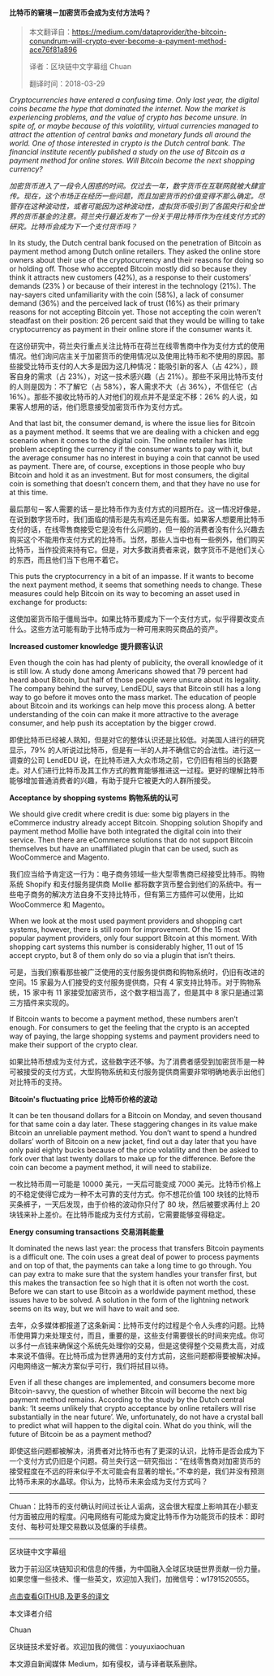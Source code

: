#### 比特币的窘境－加密货币会成为支付方法吗？

>本文翻译自：https://medium.com/dataprovider/the-bitcoin-conundrum-will-crypto-ever-become-a-payment-method-ace76f81a896
>
>译者：区块链中文字幕组 Chuan
>
>翻译时间：2018-03-29

*Cryptocurrencies have entered a confusing time. Only last year, the digital coins became the hype that dominated the internet. Now the market is experiencing problems, and the value of crypto has become unsure. In spite of, or maybe because of this volatility, virtual currencies managed to attract the attention of central banks and monetary funds all around the world. One of those interested in crypto is the Dutch central bank. The financial institute recently published a study on the use of Bitcoin as a payment method for online stores. Will Bitcoin become the next shopping currency?*

*加密货币进入了一段令人困惑的时间。仅过去一年，数字货币在互联网就被大肆宣传。现在，这个市场正在经历一些问题，而且加密货币的价值变得不那么确定。尽管存在这种波动性，或者可能因为这种波动性，虚拟货币吸引到了各国央行和全世界的货币基金的注意。荷兰央行最近发布了一份关于用比特币作为在线支付方式的研究。比特币会成为下一个支付货币吗？*

In its study, the Dutch central bank focused on the penetration of Bitcoin as payment method among Dutch online retailers. They asked the online store owners about their use of the cryptocurrency and their reasons for doing so or holding off. Those who accepted Bitcoin mostly did so because they think it attracts new customers (42%), as a response to their customers’ demands (23% ) or because of their interest in the technology (21%). The nay-sayers cited unfamiliarity with the coin (58%), a lack of consumer demand (36%) and the perceived lack of trust (16%) as their primary reasons for not accepting Bitcoin yet. Those not accepting the coin weren’t steadfast on their position: 26 percent said that they would be willing to take cryptocurrency as payment in their online store if the consumer wants it.

在这份研究中，荷兰央行重点关注比特币在荷兰在线零售商中作为支付方式的使用情况。他们询问店主关于加密货币的使用情况以及使用比特币和不使用的原因。那些接受比特币支付的人大多是因为这几种情况：能吸引新的客人（占 42%），顾客自身的需求（占 23%），对这一技术感兴趣（占 21%）。那些不采用比特币支付的人则是因为：不了解它（占 58%），客人需求不大（占 36%），不信任它（占 16%）。那些不接收比特币的人对他们的观点并不是坚定不移：26% 的人说，如果客人想用的话，他们愿意接受加密货币作为支付方式。

And that last bit, the consumer demand, is where the issue lies for Bitcoin as a payment method. It seems that we are dealing with a chicken and egg scenario when it comes to the digital coin. The online retailer has little problem accepting the currency if the consumer wants to pay with it, but the average consumer has no interest in buying a coin that cannot be used as payment. There are, of course, exceptions in those people who buy Bitcoin and hold it as an investment. But for most consumers, the digital coin is something that doesn’t concern them, and that they have no use for at this time.

最后那句－客人需要的话－是比特币作为支付方式的问题所在。这一情况好像是，在说到数字货币时，我们面临的情形是先有鸡还是先有蛋。如果客人想要用比特币支付的话，在线零售商接受它是没有什么问题的，但一般的消费者没有什么兴趣去购买这个不能用作支付方式的比特币。当然，那些人当中也有一些例外，他们购买比特币，当作投资来持有它。但是，对大多数消费者来说，数字货币不是他们关心的东西，而且他们当下也用不着它。

This puts the cryptocurrency in a bit of an impasse. If it wants to become the next payment method, it seems that something needs to change. These measures could help Bitcoin on its way to becoming an asset used in exchange for products:

这使加密货币陷于僵局当中。如果比特币要成为下一个支付方式，似乎得要改变点什么。这些方法可能有助于比特币成为一种可用来购买商品的资产。

**Increased customer knowledge**
**提升顾客认识**

Even though the coin has had plenty of publicity, the overall knowledge of it is still low. A study done among Americans showed that 79 percent had heard about Bitcoin, but half of those people were unsure about its legality. The company behind the survey, LendEDU, says that Bitcoin still has a long way to go before it moves onto the mass market. The education of people about Bitcoin and its workings can help move this process along. A better understanding of the coin can make it more attractive to the average consumer, and help push its acceptation by the bigger crowd.

即使比特币已经被人熟知，但是对它的整体认识还是比较低。对美国人进行的研究显示，79% 的人听说过比特币，但是有一半的人并不确信它的合法性。进行这一调查的公司 LendEDU 说，在比特币进入大众市场之前，它仍旧有相当的长路要走。对人们进行比特币及其工作方式的教育能够推进这一过程。更好的理解比特币能够增加普通消费者的兴趣，有助于提升它被更大的人群所接受。

**Acceptance by shopping systems**
**购物系统的认可**

We should give credit where credit is due: some big players in the eCommerce industry already accept Bitcoin. Shopping solution Shopify and payment method Mollie have both integrated the digital coin into their service. Then there are eCommerce solutions that do not support Bitcoin themselves but have an unaffiliated plugin that can be used, such as WooCommerce and Magento.

我们应当给予肯定这一行为：电子商务领域一些大型零售商已经接受比特币。购物系统 Shopify 和支付服务提供商 Mollie 都将数字货币整合到他们的系统中。有一些电子商务的解决方法自身不支持比特币，但有第三方插件可以使用，比如 WooCommerce 和 Magento。

When we look at the most used payment providers and shopping cart systems, however, there is still room for improvement. Of the 15 most popular payment providers, only four support Bitcoin at this moment. With shopping cart systems this number is considerably higher, 11 out of 15 accept crypto, but 8 of them only do so via a plugin that isn’t theirs. 

可是，当我们察看那些被广泛使用的支付服务提供商和购物系统时，仍旧有改进的空间。15 家最为人们接受的支付服务提供商，只有 4 家支持比特币。对于购物系统，15 家中有 11 家接受加密货币，这个数字相当高了，但是其中 8 家只是通过第三方插件来实现的。

If Bitcoin wants to become a payment method, these numbers aren’t enough. For consumers to get the feeling that the crypto is an accepted way of paying, the large shopping systems and payment providers need to make their support of the crypto clear.

如果比特币想成为支付方式，这些数字还不够。为了消费者感受到加密货币是一种可被接受的支付方式，大型购物系统和支付服务提供商需要非常明确地表示出他们对比特币的支持。

**Bitcoin's fluctuating price**
**比特币价格的波动**

It can be ten thousand dollars for a Bitcoin on Monday, and seven thousand for that same coin a day later. These staggering changes in its value make Bitcoin an unreliable payment method. You don’t want to spend a hundred dollars’ worth of Bitcoin on a new jacket, find out a day later that you have only paid eighty bucks because of the price volatility and then be asked to fork over that last twenty dollars to make up for the difference. Before the coin can become a payment method, it will need to stabilize.

一枚比特币周一可能是 10000 美元，一天后可能变成 7000 美元。比特币价格上的不稳定使得它成为一种不太可靠的支付方式。你不想花价值 100 块钱的比特币买条裤子，一天后发现，由于价格的波动你只付了 80 块，然后被要求再付上 20 块钱来补上差价。在比特币能成为支付方式前，它需要能够变得稳定。

**Energy consuming transactions**
**交易消耗能量**

It dominated the news last year: the process that transfers Bitcoin payments is a difficult one. The coin uses a great deal of power to process payments and on top of that, the payments can take a long time to go through. You can pay extra to make sure that the system handles your transfer first, but this makes the transaction fee so high that it is often not worth the cost. Before we can start to use Bitcoin as a worldwide payment method, these issues have to be solved. A solution in the form of the lightning network seems on its way, but we will have to wait and see.

去年，众多媒体都报道了这条新闻：比特币支付的过程是个令人头疼的问题。比特币使用算力来处理支付，而且，重要的是，这些支付需要很长的时间来完成。你可以多付一点钱来确保这个系统先处理你的交易，但是这使得整个交易费太高，对成本来说不值得。在比特币成为世界通用的支付方式前，这些问题都得要被解决掉。闪电网络这一解决方案似乎可行，我们将拭目以待。

Even if all these changes are implemented, and consumers become more Bitcoin-savvy, the question of whether Bitcoin will become the next big payment method remains. According to the study by the Dutch central bank: ‘It seems unlikely that crypto acceptance by online retailers will rise substantially in the near future’. We, unfortunately, do not have a crystal ball to predict what will happen to the digital coin. What do you think, will the future of Bitcoin be as a payment method?

即使这些问题都被解决，消费者对比特币也有了更深的认识，比特币是否会成为下一个支付方式仍旧是个问题。荷兰央行这一研究指出：“在线零售商对加密货币的接受程度在不远的将来似乎不太可能会有显著的增长。”不幸的是，我们并没有预测比特币未来的水晶球。你认为，比特币未来会成为支付方式吗？


---
Chuan：比特币的支付确认时间过长让人诟病，这会很大程度上影响其在小额支付方面被应用的程度。闪电网络有可能成为奠定比特币作为功能货币的技术：即时支付、每秒可处理交易数以及低廉的手续费。

---
区块链中文字幕组 

致力于前沿区块链知识和信息的传播，为中国融入全球区块链世界贡献一份力量。如果您懂一些技术、懂一些英文，欢迎加入我们，加微信号：w1791520555。

[点击查看GITHUB,及更多的译文](https://github.com/BlockchainTranslator/EOS)

本文译者介绍 

Chuan 

区块链技术爱好者。欢迎加我的微信：youyuxiaochuan

本文源自新闻媒体 Medium，如有侵权，请与译者联系删除。
